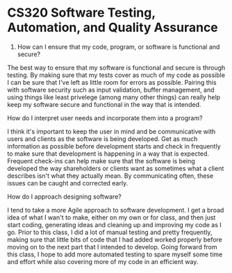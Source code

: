 # CS320 Software Testing, Automation, and Quality Assurance


1. How can I ensure that my code, program, or software is functional and secure?

  The best way to ensure that my software is functional and secure is through testing. By making sure that my tests cover as much of my code as possible I can be sure that I've left as little room for errors as possible. Pairing this with software security such as input validation, buffer management, and using things like least privelege (among many other things) can really help keep my software secure and functional in the way that is intended.

How do I interpret user needs and incorporate them into a program?

  I think it's important to keep the user in mind and be communicative with users and clients as the software is being developed. Get as much information as possible before development starts and check in frequently to make sure that development is happening in a way that is expected. Frequent check-ins can help make sure that the software is being developed the way shareholders or clients want as sometimes what a client describes isn't what they actually mean. By communicating often, these issues can be caught and corrected early.

How do I approach designing software?

  I tend to take a more Agile approach to software development. I get a broad idea of what I wan't to make, either on my own or for class, and then just start coding, generating ideas and cleaning up and improving my code as I go. Prior to this class, I did a lot of manual testing and pretty frequently, making sure that little bits of code that I had added worked properly before moving on to the next part that I intended to develop. Going forward from this class, I hope to add more automated testing to spare myself some time and effort while also covering more of my code in an efficient way.
